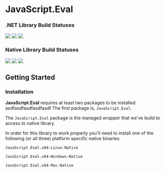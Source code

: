 # JavaScript.Eval

### .NET Library Build Statuses

![](https://github.com/tombatron/JavaScript.Eval/actions/workflows/linux-dotnet.yml/badge.svg)
![](https://github.com/tombatron/JavaScript.Eval/actions/workflows/windows-dotnet.yml/badge.svg)
![](https://github.com/tombatron/JavaScript.Eval/actions/workflows/macos-dotnet.yml/badge.svg)

### Native Library Build Statuses

![](https://github.com/tombatron/JavaScript.Eval/actions/workflows/rust-linux.yml/badge.svg)
![](https://github.com/tombatron/JavaScript.Eval/actions/workflows/rust-windows.yml/badge.svg)
![](https://github.com/tombatron/JavaScript.Eval/actions/workflows/rust-mac.yml/badge.svg)

## Getting Started

### Installation

**JavaScript.Eval** requires at least two packages to be installed. 
asdfasdfasdfasdfasdf
The first package is, `JavaScript.Eval`.

The `JavaScript.Eval` package is the managed wrapper that we've build to access to native library. 

In order for this library to work properly you'll need to install one of the following (or all three) platform specific native binaries. 

`JavaScript.Eval.x64-Linux-Native`

`JavaScript.Eval.x64-Windows-Native`

`JavaScript.Eval.x64-Mac-Native`
